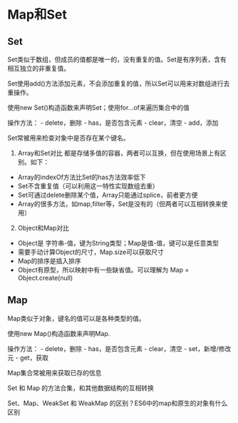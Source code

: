 # Map和Set

## Set
Set类似于数组，但成员的值都是唯一的，没有重复的值。Set是有序列表，含有相互独立的非重复值。

Set使用add()方法添加元素，不会添加重复的值，所以Set可以用来对数组进行去重操作。

使用new Set()构造函数来声明Set；使用for...of来遍历集合中的值

操作方法：
    - delete，删除
    - has，是否包含元素
    - clear，清空
    - add，添加

Set常被用来检查对象中是否存在某个键名。

1. Array和Set对比
都是存储多值的容器，两者可以互换，但在使用场景上有区别。如下：
  - Array的indexOf方法比Set的has方法效率低下
  - Set不含重复值（可以利用这一特性实现数组去重）
  - Set可通过delete删除某个值，Array只能通过splice，前者更方便
  - Array的很多方法，如map,filter等，Set是没有的（但两者可以互相转换来使用）

2. Object和Map对比
  - Object是 字符串-值，键为String类型；Map是值-值，键可以是任意类型
  - 需要手动计算Object的尺寸，Map.size可以获取尺寸
  - Map的排序是插入排序
  - Object有原型，所以映射中有一些缺省值。可以理解为 Map = Object.create(null)

## Map
Map类似于对象，键名的值可以是各种类型的值。

使用new Map()构造函数来声明Map.

操作方法：
    - delete，删除
    - has，是否包含元素
    - clear，清空
    - set，新增/修改元
    - get，获取

Map集合常被用来获取已存的信息


Set 和 Map 的方法合集，和其他数据结构的互相转换

Set、Map、WeakSet 和 WeakMap 的区别？ES6中的map和原生的对象有什么区别